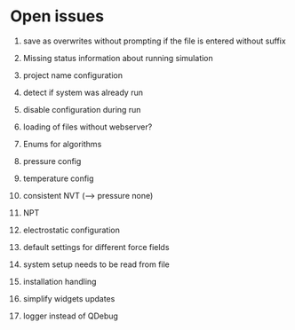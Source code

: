 # Open issues

1. save as overwrites without prompting if the file is entered without suffix
1. Missing status information about running simulation
1. project name configuration
1. detect if system was already run
1. disable configuration during run
1. loading of files without webserver?
1. Enums for algorithms
1. pressure config
1. temperature config
1. consistent NVT (--> pressure none)
1. NPT
1. electrostatic configuration

1. default settings for different force fields
1. system setup needs to be read from file
1. installation handling

1. simplify widgets updates
1. logger instead of QDebug

